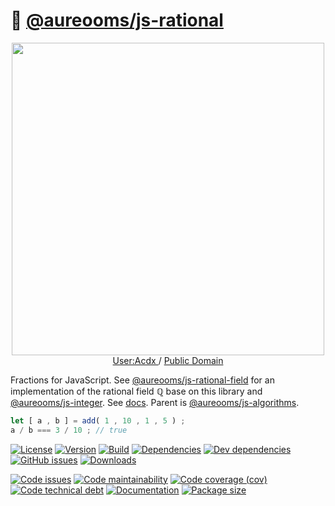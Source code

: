 :pizza: [@aureooms/js-rational](https://aureooms.github.io/js-rational)
==

<p align="center">
<a href="https://commons.wikimedia.org/wiki/File:Cake_fractions.svg">
<img alt="" src="https://upload.wikimedia.org/wikipedia/commons/4/4f/Cake_fractions.svg" width="500">
</a><br/>
<a href="https://commons.wikimedia.org/w/index.php?title=User:Acdx">
User:Acdx
</a>
/
<a href="https://en.wikipedia.org/wiki/Public_domain">Public Domain</a>
</p>


Fractions for JavaScript.
See
[@aureooms/js-rational-field](https://aureooms.github.io/js-rational-field)
for an implementation of the rational field ℚ base on this library
and
[@aureooms/js-integer](https://aureooms.github.io/js-integer).
See [docs](https://aureooms.github.io/js-rational).
Parent is [@aureooms/js-algorithms](https://github.com/aureooms/js-algorithms).

```js
let [ a , b ] = add( 1 , 10 , 1 , 5 ) ;
a / b === 3 / 10 ; // true
```

[![License](https://img.shields.io/github/license/aureooms/js-rational.svg)](https://raw.githubusercontent.com/aureooms/js-rational/main/LICENSE)
[![Version](https://img.shields.io/npm/v/@aureooms/js-rational.svg)](https://www.npmjs.org/package/@aureooms/js-rational)
[![Build](https://img.shields.io/travis/aureooms/js-rational/main.svg)](https://travis-ci.com/aureooms/js-rational/branches)
[![Dependencies](https://img.shields.io/david/aureooms/js-rational.svg)](https://david-dm.org/aureooms/js-rational)
[![Dev dependencies](https://img.shields.io/david/dev/aureooms/js-rational.svg)](https://david-dm.org/aureooms/js-rational?type=dev)
[![GitHub issues](https://img.shields.io/github/issues/aureooms/js-rational.svg)](https://github.com/aureooms/js-rational/issues)
[![Downloads](https://img.shields.io/npm/dm/@aureooms/js-rational.svg)](https://www.npmjs.org/package/@aureooms/js-rational)

[![Code issues](https://img.shields.io/codeclimate/issues/aureooms/js-rational.svg)](https://codeclimate.com/github/aureooms/js-rational/issues)
[![Code maintainability](https://img.shields.io/codeclimate/maintainability/aureooms/js-rational.svg)](https://codeclimate.com/github/aureooms/js-rational/trends/churn)
[![Code coverage (cov)](https://img.shields.io/codecov/c/gh/aureooms/js-rational/main.svg)](https://codecov.io/gh/aureooms/js-rational)
[![Code technical debt](https://img.shields.io/codeclimate/tech-debt/aureooms/js-rational.svg)](https://codeclimate.com/github/aureooms/js-rational/trends/technical_debt)
[![Documentation](https://aureooms.github.io/js-rational/badge.svg)](https://aureooms.github.io/js-rational/source.html)
[![Package size](https://img.shields.io/bundlephobia/minzip/@aureooms/js-rational)](https://bundlephobia.com/result?p=@aureooms/js-rational)
